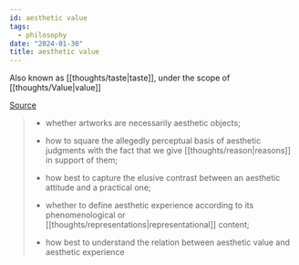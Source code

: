```yaml
---
id: aesthetic value
tags:
  - philosophy
date: "2024-01-30"
title: aesthetic value
---
```

Also known as [[thoughts/taste|taste]], under the scope of [[thoughts/Value|value]]

[Source](https://plato.stanford.edu/entries/aesthetic-concept/)

> - whether artworks are necessarily aesthetic objects;
>
> - how to square the allegedly perceptual basis of aesthetic judgments with the fact that we give [[thoughts/reason|reasons]] in support of them;
>
> - how best to capture the elusive contrast between an aesthetic attitude and a practical one;
>
> - whether to define aesthetic experience according to its phenomenological or [[thoughts/representations|representational]] content;
>
> - how best to understand the relation between aesthetic value and aesthetic experience
